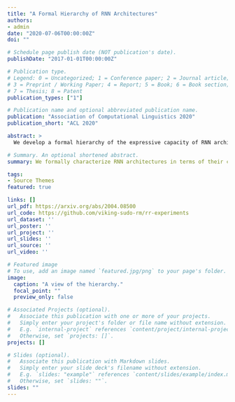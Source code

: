 ```yaml
---
title: "A Formal Hierarchy of RNN Architectures"
authors:
- admin
date: "2020-07-06T00:00:00Z"
doi: ""

# Schedule page publish date (NOT publication's date).
publishDate: "2017-01-01T00:00:00Z"

# Publication type.
# Legend: 0 = Uncategorized; 1 = Conference paper; 2 = Journal article;
# 3 = Preprint / Working Paper; 4 = Report; 5 = Book; 6 = Book section;
# 7 = Thesis; 8 = Patent
publication_types: ["1"]

# Publication name and optional abbreviated publication name.
publication: "Association of Computational Linguistics 2020"
publication_short: "ACL 2020"

abstract: >
  We develop a formal hierarchy of the expressive capacity of RNN architectures. The hierarchy is based on two formal properties: space complexity, which measures the RNN's memory, and rational recurrence, defined as whether the recurrent update can be described by a weighted finite-state machine. We place several RNN variants within this hierarchy. For example, we prove the LSTM is not rational, which formally separates it from the related QRNN (Bradbury, 2016). We also show how these models' expressive capacity is expanded in various ways by stacking multiple layers or composing them with different pooling functions. Our results build on the theory of "saturated" RNNs (Merrill, 2019). While formally extending these findings to unsaturated RNNs is left to future work, we hypothesize that the practical learnable capacity of unsaturated RNNs obeys a similar hierarchy. We provide empirical results to support this conjecture. Experimental findings from training unsaturated networks on formal languages support this conjecture.

# Summary. An optional shortened abstract.
summary: We formally characterize RNN architectures in terms of their capacity.

tags:
- Source Themes
featured: true

links: []
url_pdf: https://arxiv.org/abs/2004.08500
url_code: https://github.com/viking-sudo-rm/rr-experiments
url_dataset: ''
url_poster: ''
url_project: ''
url_slides: ''
url_source: ''
url_video: ''

# Featured image
# To use, add an image named `featured.jpg/png` to your page's folder. 
image:
  caption: "A view of the hierarchy."
  focal_point: ""
  preview_only: false

# Associated Projects (optional).
#   Associate this publication with one or more of your projects.
#   Simply enter your project's folder or file name without extension.
#   E.g. `internal-project` references `content/project/internal-project/index.md`.
#   Otherwise, set `projects: []`.
projects: []

# Slides (optional).
#   Associate this publication with Markdown slides.
#   Simply enter your slide deck's filename without extension.
#   E.g. `slides: "example"` references `content/slides/example/index.md`.
#   Otherwise, set `slides: ""`.
slides: ""
---
```

